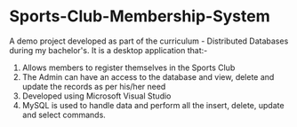 # Sports-Club-Membership-System
A demo project developed as part of the curriculum - Distributed Databases during my bachelor's. It is a desktop application that:-
1. Allows members to register themselves in the Sports Club
2. The Admin can have an access to the database and view, delete and update the records as per his/her need
3. Developed using Microsoft Visual Studio
4. MySQL is used to handle data and perform all the insert, delete, update and select commands.
